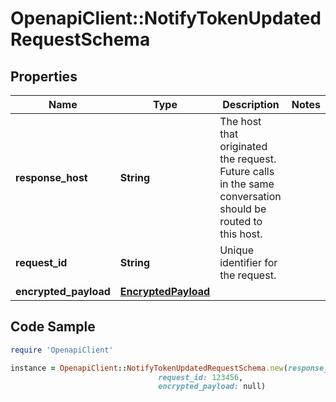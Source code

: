 # OpenapiClient::NotifyTokenUpdatedRequestSchema

## Properties

Name | Type | Description | Notes
------------ | ------------- | ------------- | -------------
**response_host** | **String** | The host that originated the request. Future calls in the same conversation should be routed to this host.  | 
**request_id** | **String** | Unique identifier for the request.  | 
**encrypted_payload** | [**EncryptedPayload**](EncryptedPayload.md) |  | 

## Code Sample

```ruby
require 'OpenapiClient'

instance = OpenapiClient::NotifyTokenUpdatedRequestSchema.new(response_host: site2.payment-app-provider.com,
                                 request_id: 123456,
                                 encrypted_payload: null)
```


